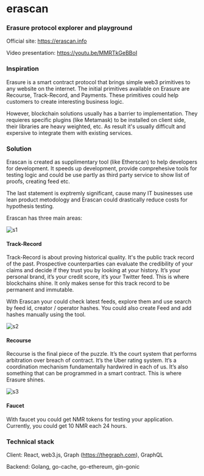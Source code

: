 # erascan
### Erasure protocol explorer and playground

Official site: https://erascan.info

Video presentation: https://youtu.be/MMRTkGeBBoI

### Inspiration

Erasure is a smart contract protocol that brings simple web3 primitives to any website on the internet. The initial primitives available on Erasure are Recourse, Track-Record, and Payments. These primitives could help customers to create interesting business logic.

However, blockchain solutions usually has a barrier to implementation. They requieres specific plugins (like Metamask) to be installed on client side, their libraries are heavy weighted, etc. As result it's usually difficult and expersive to integrate them with existing services.

### Solution
Erascan is created as supplimentary tool (like Etherscan) to help developers for development. It speeds up development, provide comprehesive tools for testing logic and could be use partly as third party service to show list of proofs, creating feed etc.

The last statement is exptremly significant, cause many IT businesses use lean product metodology and Erascan could drastically reduce costs for hypothesis testing.

Erascan has three main areas:

![s1](https://user-images.githubusercontent.com/26343374/71036449-c7a65380-212e-11ea-9dc1-c0f18b8ce314.png)
#### Track-Record
Track-Record is about proving historical quality. It's the public track record of the past. Prospective counterparties can evaluate the credibility of your claims and decide if they trust you by looking at your history. It’s your personal brand, it’s your credit score, it’s your Twitter feed. This is where blockchains shine. It only makes sense for this track record to be permanent and immutable.

With Erascan your could check latest feeds, explore them and use search by feed id, creator / operator hashes.
You could also create Feed and add hashes manually using the tool.

![s2](https://user-images.githubusercontent.com/26343374/71036455-cc6b0780-212e-11ea-87c2-9e2c22a3f6e1.png)
#### Recourse
Recourse is the final piece of the puzzle. It’s the court system that performs arbitration over breach of contract. It’s the Uber rating system. It’s a coordination mechanism fundamentally hardwired in each of us. It’s also something that can be programmed in a smart contract. This is where Erasure shines.

![s3](https://user-images.githubusercontent.com/26343374/71036458-ce34cb00-212e-11ea-823b-6dfcd13f3a98.png)
#### Faucet
With faucet you could get NMR tokens for testing your application. Currently, you could get 10 NMR each 24 hours.


### Technical stack

Client: React, web3.js, Graph (https://thegraph.com), GraphQL

Backend: Golang, go-cache, go-ethereum, gin-gonic
